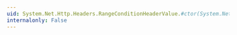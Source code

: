 ```yaml
---
uid: System.Net.Http.Headers.RangeConditionHeaderValue.#ctor(System.Net.Http.Headers.EntityTagHeaderValue)
internalonly: False
---
```

